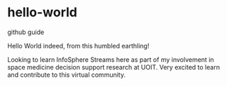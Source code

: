 # hello-world
github guide

Hello World indeed, from this humbled earthling! 

Looking to learn InfoSphere Streams here as part of my involvement in space medicine decision support research at UOIT. Very excited to learn and contribute to this virtual community.
